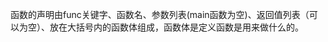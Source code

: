 <!--
 * @Author: your name
 * @Date: 2021-07-01 15:14:10
 * @LastEditTime: 2021-11-11 12:04:01
 * @LastEditors: Please set LastEditors
 * @Description: In User Settings Edit
 * @FilePath: /go_notes/docs/go 函数.md
-->

函数的声明由func关键字、函数名、参数列表(main函数为空)、返回值列表（可以为空）、放在大括号内的函数体组成，函数体是定义函数是用来做什么的。
